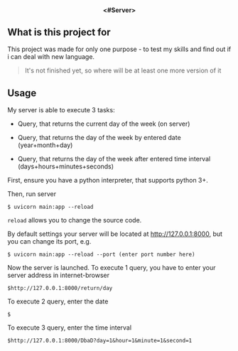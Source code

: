 <h4 align="center">
  <#Server>
</h4>



## What is this project for

This project was made for only one purpose  - to test my skills and find out if i can deal with new language.

> It's not finished yet, so where will be at least one more version of it

## Usage
My server is able to execute 3 tasks:


- Query, that returns the current day of the week (on server) 

- Query, that returns the day of the week by entered date (year+month+day)

- Query, that returns the day of the week after entered time interval (days+hours+minutes+seconds)

First, ensure you have a python interpreter, that supports python 3+.

Then, run server

    $ uvicorn main:app --reload

`reload` allows you to change the source code.

By default settings your server will be located at http://127.0.0.1:8000, but you can change its port, e.g.

    $ uvicorn main:app --reload --port (enter port number here)

Now the server is launched.
To execute 1 query, you have to enter your server address in internet-browser

    $http://127.0.0.1:8000/return/day
    
To execute 2 query, enter the date

    $
    
To execute 3 query, enter the time interval

    $http://127.0.0.1:8000/DbaD?day=1&hour=1&minute=1&second=1
    

